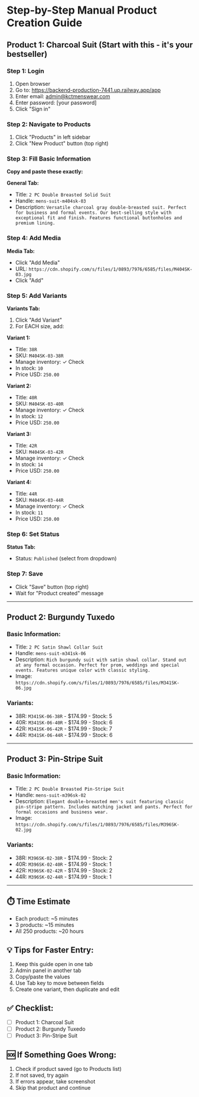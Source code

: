 # Step-by-Step Manual Product Creation Guide

## Product 1: Charcoal Suit (Start with this - it's your bestseller)

### Step 1: Login
1. Open browser
2. Go to: https://backend-production-7441.up.railway.app/app
3. Enter email: admin@kctmenswear.com
4. Enter password: [your password]
5. Click "Sign in"

### Step 2: Navigate to Products
1. Click "Products" in left sidebar
2. Click "New Product" button (top right)

### Step 3: Fill Basic Information
**Copy and paste these exactly:**

**General Tab:**
- Title: `2 PC Double Breasted Solid Suit`
- Handle: `mens-suit-m404sk-03`
- Description: `Versatile charcoal gray double-breasted suit. Perfect for business and formal events. Our best-selling style with exceptional fit and finish. Features functional buttonholes and premium lining.`

### Step 4: Add Media
**Media Tab:**
- Click "Add Media"
- URL: `https://cdn.shopify.com/s/files/1/0893/7976/6585/files/M404SK-03.jpg`
- Click "Add"

### Step 5: Add Variants
**Variants Tab:**
1. Click "Add Variant"
2. For EACH size, add:

**Variant 1:**
- Title: `38R`
- SKU: `M404SK-03-38R`
- Manage inventory: ✓ Check
- In stock: `10`
- Price USD: `250.00`

**Variant 2:**
- Title: `40R`
- SKU: `M404SK-03-40R`
- Manage inventory: ✓ Check
- In stock: `12`
- Price USD: `250.00`

**Variant 3:**
- Title: `42R`
- SKU: `M404SK-03-42R`
- Manage inventory: ✓ Check
- In stock: `14`
- Price USD: `250.00`

**Variant 4:**
- Title: `44R`
- SKU: `M404SK-03-44R`
- Manage inventory: ✓ Check
- In stock: `11`
- Price USD: `250.00`

### Step 6: Set Status
**Status Tab:**
- Status: `Published` (select from dropdown)

### Step 7: Save
- Click "Save" button (top right)
- Wait for "Product created" message

---

## Product 2: Burgundy Tuxedo

### Basic Information:
- Title: `2 PC Satin Shawl Collar Suit`
- Handle: `mens-suit-m341sk-06`
- Description: `Rich burgundy suit with satin shawl collar. Stand out at any formal occasion. Perfect for prom, weddings and special events. Features unique color with classic styling.`
- Image: `https://cdn.shopify.com/s/files/1/0893/7976/6585/files/M341SK-06.jpg`

### Variants:
- 38R: `M341SK-06-38R` - $174.99 - Stock: 5
- 40R: `M341SK-06-40R` - $174.99 - Stock: 6
- 42R: `M341SK-06-42R` - $174.99 - Stock: 7
- 44R: `M341SK-06-44R` - $174.99 - Stock: 6

---

## Product 3: Pin-Stripe Suit

### Basic Information:
- Title: `2 PC Double Breasted Pin-Stripe Suit`
- Handle: `mens-suit-m396sk-02`
- Description: `Elegant double-breasted men's suit featuring classic pin-stripe pattern. Includes matching jacket and pants. Perfect for formal occasions and business wear.`
- Image: `https://cdn.shopify.com/s/files/1/0893/7976/6585/files/M396SK-02.jpg`

### Variants:
- 38R: `M396SK-02-38R` - $174.99 - Stock: 2
- 40R: `M396SK-02-40R` - $174.99 - Stock: 1
- 42R: `M396SK-02-42R` - $174.99 - Stock: 2
- 44R: `M396SK-02-44R` - $174.99 - Stock: 1

---

## ⏱️ Time Estimate
- Each product: ~5 minutes
- 3 products: ~15 minutes
- All 250 products: ~20 hours

## 💡 Tips for Faster Entry:
1. Keep this guide open in one tab
2. Admin panel in another tab
3. Copy/paste the values
4. Use Tab key to move between fields
5. Create one variant, then duplicate and edit

## ✅ Checklist:
- [ ] Product 1: Charcoal Suit
- [ ] Product 2: Burgundy Tuxedo
- [ ] Product 3: Pin-Stripe Suit

## 🆘 If Something Goes Wrong:
1. Check if product saved (go to Products list)
2. If not saved, try again
3. If errors appear, take screenshot
4. Skip that product and continue